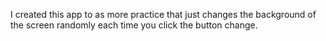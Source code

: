 I created this app to as more practice that just changes the background of the screen randomly each time you click the button change.
